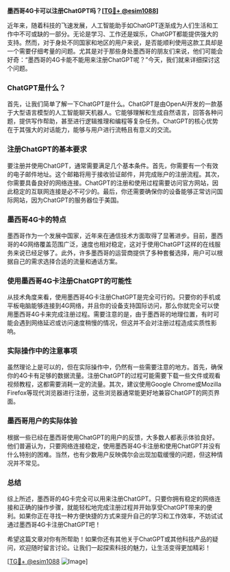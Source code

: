 **墨西哥4G卡可以注册ChatGPT吗？[[TG💪+ @esim1088](https://t.me/s/esim1088)]**

近年来，随着科技的飞速发展，人工智能助手如ChatGPT逐渐成为人们生活和工作中不可或缺的一部分。无论是学习、工作还是娱乐，ChatGPT都能提供强大的支持。然而，对于身处不同国家和地区的用户来说，是否能顺利使用这款工具却是一个需要仔细考量的问题。尤其是对于那些身处墨西哥的朋友们来说，他们可能会好奇：“墨西哥的4G卡能不能用来注册ChatGPT呢？”今天，我们就来详细探讨这个问题。

### ChatGPT是什么？

首先，让我们简单了解一下ChatGPT是什么。ChatGPT是由OpenAI开发的一款基于大型语言模型的人工智能聊天机器人。它能够理解和生成自然语言，回答各种问题，提供写作帮助，甚至进行逻辑推理和编程等复杂任务。ChatGPT的核心优势在于其强大的对话能力，能够与用户进行流畅且有意义的交流。

### 注册ChatGPT的基本要求

要注册并使用ChatGPT，通常需要满足几个基本条件。首先，你需要有一个有效的电子邮件地址。这个邮箱将用于接收验证邮件，并完成账户的注册流程。其次，你需要具备良好的网络连接。ChatGPT的注册和使用过程需要访问官方网站，因此稳定的互联网连接是必不可少的。最后，你还需要确保你的设备能够正常访问国际网站，因为ChatGPT的服务器位于美国。

### 墨西哥4G卡的特点

墨西哥作为一个发展中国家，近年来在通信技术方面取得了显著进步。目前，墨西哥的4G网络覆盖范围广泛，速度也相对稳定，这对于使用ChatGPT这样的在线服务来说已经足够了。此外，许多墨西哥的运营商提供了多种套餐选择，用户可以根据自己的需求选择合适的流量和通话方案。

### 使用墨西哥4G卡注册ChatGPT的可能性

从技术角度来看，使用墨西哥4G卡注册ChatGPT是完全可行的。只要你的手机或平板电脑能够连接到4G网络，并且你的设备支持国际访问，那么你就完全可以使用墨西哥4G卡来完成注册过程。需要注意的是，由于墨西哥的地理位置，有时可能会遇到网络延迟或访问速度稍慢的情况，但这并不会对注册过程造成实质性影响。

### 实际操作中的注意事项

虽然理论上是可以的，但在实际操作中，仍然有一些需要注意的地方。首先，确保你的4G卡有足够的数据流量。注册ChatGPT的过程可能需要下载一些文件或观看视频教程，这都需要消耗一定的流量。其次，建议使用Google Chrome或Mozilla Firefox等现代浏览器进行注册，这些浏览器通常能更好地兼容ChatGPT的网页界面。

### 墨西哥用户的实际体验

根据一些已经在墨西哥使用ChatGPT的用户的反馈，大多数人都表示体验良好。他们普遍认为，只要网络连接稳定，使用墨西哥4G卡注册和使用ChatGPT并没有什么特别的困难。当然，也有少数用户反映偶尔会出现加载缓慢的问题，但这种情况并不常见。

### 总结

综上所述，墨西哥的4G卡完全可以用来注册ChatGPT。只要你拥有稳定的网络连接和正确的操作步骤，就能轻松地完成注册过程并开始享受ChatGPT带来的便利。如果你正在寻找一种方便快捷的方式来提升自己的学习和工作效率，不妨试试通过墨西哥4G卡注册ChatGPT吧！

希望这篇文章对你有所帮助！如果你还有其他关于ChatGPT或其他科技产品的疑问，欢迎随时留言讨论。让我们一起探索科技的魅力，让生活变得更加精彩！

[[TG💪+ @esim1088](https://t.me/s/esim1088) ![Image](https://i.postimg.cc/4NQfJmqS/Snipaste-2025-05-13-00-14-12.png)]